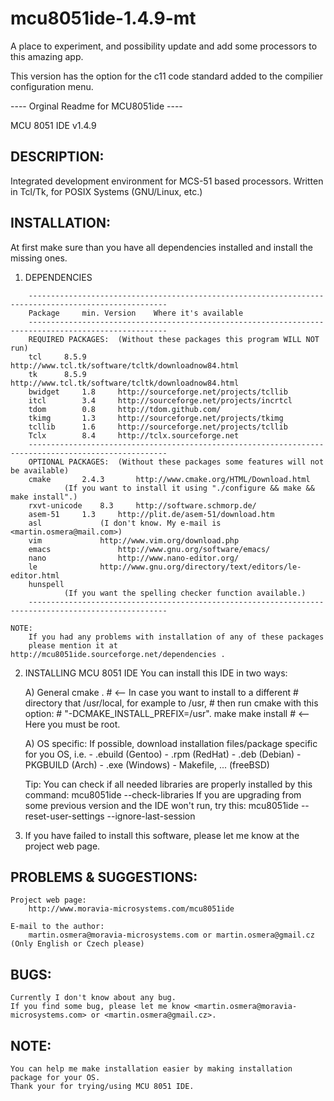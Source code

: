 # mcu8051ide-1.4.9-mt

A place to experiment, and possibility update and add some processors to this amazing app.

This version has the option for the c11 code standard added to the compilier configuration menu.

---- Orginal Readme for MCU8051ide ----

MCU 8051 IDE v1.4.9

DESCRIPTION:
-------------

Integrated development environment for MCS-51 based processors.
Written in Tcl/Tk, for POSIX Systems (GNU/Linux, etc.)



INSTALLATION:
--------------

At first make sure than you have all dependencies installed and install the missing ones.

1) DEPENDENCIES
```
	-----------------------------------------------------------------------------------------------------
	Package		min. Version	Where it's available
	-----------------------------------------------------------------------------------------------------
	REQUIRED PACKAGES:	(Without these packages this program WILL NOT run)
	tcl		8.5.9		http://www.tcl.tk/software/tcltk/downloadnow84.html
	tk		8.5.9		http://www.tcl.tk/software/tcltk/downloadnow84.html
	bwidget		1.8		http://sourceforge.net/projects/tcllib
	itcl		3.4		http://sourceforge.net/projects/incrtcl
	tdom		0.8		http://tdom.github.com/
	tkimg		1.3		http://sourceforge.net/projects/tkimg
	tcllib		1.6		http://sourceforge.net/projects/tcllib
	Tclx		8.4		http://tclx.sourceforge.net
	-----------------------------------------------------------------------------------------------------
	OPTIONAL PACKAGES:	(Without these packages some features will not be available)
	cmake		2.4.3		http://www.cmake.org/HTML/Download.html
			(If you want to install it using "./configure && make && make install".)
	rxvt-unicode	8.3		http://software.schmorp.de/
	asem-51		1.3		http://plit.de/asem-51/download.htm
	asl				(I don't know. My e-mail is <martin.osmera@mail.com>)
	vim				http://www.vim.org/download.php
	emacs				http://www.gnu.org/software/emacs/
	nano				http://www.nano-editor.org/
	le				http://www.gnu.org/directory/text/editors/le-editor.html
	hunspell
			(If you want the spelling checker function available.)
	-----------------------------------------------------------------------------------------------------
```
	NOTE:
		If you had any problems with installation of any of these packages
		please mention it at http://mcu8051ide.sourceforge.net/dependencies .

2) INSTALLING MCU 8051 IDE
	You can install this IDE in two ways:

	A) General
		cmake .		# <-- In case you want to install to a different
				#     directory that /usr/local, for example to /usr,
				#     then run cmake with this option:
				#     "-DCMAKE_INSTALL_PREFIX=/usr".
		make
		make install	# <-- Here you must be root.

	A) OS specific:
		If possible, download installation files/package specific for you OS, i.e.
			- .ebuild (Gentoo)
			- .rpm (RedHat)
			- .deb (Debian)
			- PKGBUILD (Arch)
			- .exe (Windows)
			- Makefile, ... (freeBSD)

	Tip:
		You can check if all needed libraries are properly installed by this command:
		mcu8051ide --check-libraries
		If you are upgrading from some previous version and the IDE won't run, try this:
		mcu8051ide --reset-user-settings --ignore-last-session

3) If you have failed to install this software, please let me know at the project web page.


PROBLEMS & SUGGESTIONS:
-----------------------

	Project web page:
		http://www.moravia-microsystems.com/mcu8051ide

	E-mail to the author:
		martin.osmera@moravia-microsystems.com or martin.osmera@gmail.cz (Only English or Czech please)


BUGS:
------
	Currently I don't know about any bug.
	If you find some bug, please let me know <martin.osmera@moravia-microsystems.com> or <martin.osmera@gmail.cz>.

NOTE:
-----
	You can help me make installation easier by making installation package for your OS.
	Thank your for trying/using MCU 8051 IDE.
